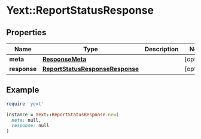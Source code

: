 # Yext::ReportStatusResponse

## Properties

| Name | Type | Description | Notes |
| ---- | ---- | ----------- | ----- |
| **meta** | [**ResponseMeta**](ResponseMeta.md) |  | [optional] |
| **response** | [**ReportStatusResponseResponse**](ReportStatusResponseResponse.md) |  | [optional] |

## Example

```ruby
require 'yext'

instance = Yext::ReportStatusResponse.new(
  meta: null,
  response: null
)
```

